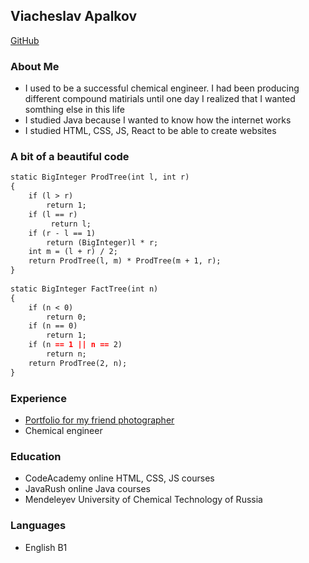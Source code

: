 ## Viacheslav Apalkov

[GitHub](https://github.com/Chet314/)

### About Me

- I used to be a successful chemical engineer. I had been producing different compound matirials
until one day I realized that I wanted somthing else in this life
- I studied Java because I wanted to know how the internet works
- I studied HTML, CSS, JS, React to be able to create websites

### A bit of a beautiful code

```markdown
static BigInteger ProdTree(int l, int r)
{
    if (l > r)
        return 1;
    if (l == r)
         return l;
    if (r - l == 1)
        return (BigInteger)l * r;
    int m = (l + r) / 2;
    return ProdTree(l, m) * ProdTree(m + 1, r);
}
        
static BigInteger FactTree(int n)
{
    if (n < 0)
        return 0;
    if (n == 0)
        return 1;
    if (n == 1 || n == 2)
        return n;
    return ProdTree(2, n);
}   
```
### Experience
- [Portfolio for my friend photographer](https://chet314.github.io/portfolio/) 
- Chemical engineer 

### Education
 - CodeAcademy online HTML, CSS, JS courses 
 - JavaRush online Java courses
 - Mendeleyev University of Chemical Technology of Russia
 
### Languages
  - English B1

 

